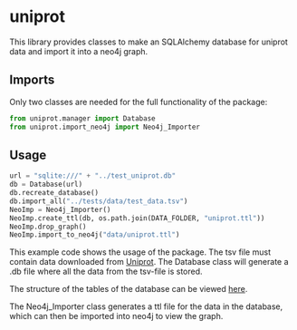 # uniprot

This library provides classes to make an SQLAlchemy database for uniprot data and import it into a neo4j graph.

## Imports

Only two classes are needed for the full functionality of the package:

```python
from uniprot.manager import Database
from uniprot.import_neo4j import Neo4j_Importer
````
## Usage

```python
url = "sqlite:///" + "../test_uniprot.db"
db = Database(url)
db.recreate_database()
db.import_all("../tests/data/test_data.tsv")
NeoImp = Neo4j_Importer()
NeoImp.create_ttl(db, os.path.join(DATA_FOLDER, "uniprot.ttl"))
NeoImp.drop_graph()
NeoImp.import_to_neo4j("data/uniprot.ttl")
````
This example code shows the usage of the package. 
The tsv file must contain data downloaded from [Uniprot](https://www.uniprot.org). The Database class will generate a .db file where all the data from the tsv-file is stored. 

The structure of the tables of the database can be viewed [here]('../src/uniprot/models.py').

The Neo4j_Importer class generates a ttl file for the data in the database, which can then be imported into neo4j to view the graph.
